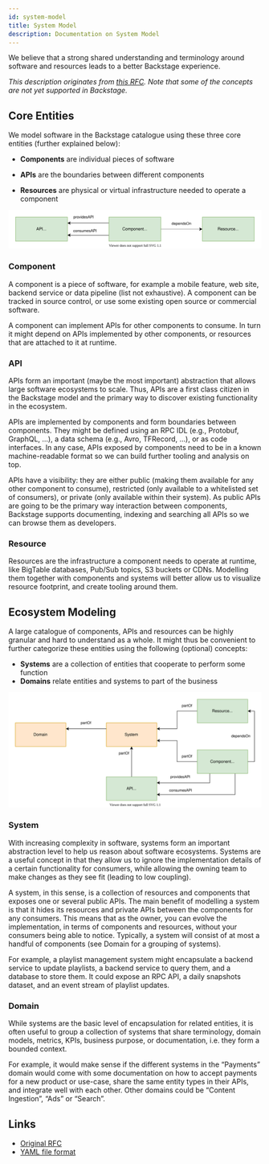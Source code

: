 ```yaml
---
id: system-model
title: System Model
description: Documentation on System Model
---
```


We believe that a strong shared understanding and terminology around software
and resources leads to a better Backstage experience.

_This description originates from
[this RFC](https://github.com/backstage/backstage/issues/390). Note that some of
the concepts are not yet supported in Backstage._

## Core Entities

We model software in the Backstage catalogue using these three core entities
(further explained below):

- **Components** are individual pieces of software

- **APIs** are the boundaries between different components

- **Resources** are physical or virtual infrastructure needed to operate a
  component

![](../../assets/software-catalog/software-model-core-entities.drawio.svg)

### Component

A component is a piece of software, for example a mobile feature, web site,
backend service or data pipeline (list not exhaustive). A component can be
tracked in source control, or use some existing open source or commercial
software.

A component can implement APIs for other components to consume. In turn it might
depend on APIs implemented by other components, or resources that are attached
to it at runtime.

### API

APIs form an important (maybe the most important) abstraction that allows large
software ecosystems to scale. Thus, APIs are a first class citizen in the
Backstage model and the primary way to discover existing functionality in the
ecosystem.

APIs are implemented by components and form boundaries between components. They
might be defined using an RPC IDL (e.g., Protobuf, GraphQL, ...), a data schema
(e.g., Avro, TFRecord, ...), or as code interfaces. In any case, APIs exposed by
components need to be in a known machine-readable format so we can build further
tooling and analysis on top.

APIs have a visibility: they are either public (making them available for any
other component to consume), restricted (only available to a whitelisted set of
consumers), or private (only available within their system). As public APIs are
going to be the primary way interaction between components, Backstage supports
documenting, indexing and searching all APIs so we can browse them as
developers.

### Resource

Resources are the infrastructure a component needs to operate at runtime, like
BigTable databases, Pub/Sub topics, S3 buckets or CDNs. Modelling them together
with components and systems will better allow us to visualize resource
footprint, and create tooling around them.

## Ecosystem Modeling

A large catalogue of components, APIs and resources can be highly granular and
hard to understand as a whole. It might thus be convenient to further categorize
these entities using the following (optional) concepts:

- **Systems** are a collection of entities that cooperate to perform some
  function
- **Domains** relate entities and systems to part of the business

![](../../assets/software-catalog/software-model-entities.drawio.svg)

### System

With increasing complexity in software, systems form an important abstraction
level to help us reason about software ecosystems. Systems are a useful concept
in that they allow us to ignore the implementation details of a certain
functionality for consumers, while allowing the owning team to make changes as
they see fit (leading to low coupling).

A system, in this sense, is a collection of resources and components that
exposes one or several public APIs. The main benefit of modelling a system is
that it hides its resources and private APIs between the components for any
consumers. This means that as the owner, you can evolve the implementation, in
terms of components and resources, without your consumers being able to notice.
Typically, a system will consist of at most a handful of components (see Domain
for a grouping of systems).

For example, a playlist management system might encapsulate a backend service to
update playlists, a backend service to query them, and a database to store them.
It could expose an RPC API, a daily snapshots dataset, and an event stream of
playlist updates.

### Domain

While systems are the basic level of encapsulation for related entities, it is
often useful to group a collection of systems that share terminology, domain
models, metrics, KPIs, business purpose, or documentation, i.e. they form a
bounded context.

For example, it would make sense if the different systems in the “Payments”
domain would come with some documentation on how to accept payments for a new
product or use-case, share the same entity types in their APIs, and integrate
well with each other. Other domains could be “Content Ingestion”, “Ads” or
“Search”.

## Links

- [Original RFC](https://github.com/backstage/backstage/issues/390)
- [YAML file format](../../architecture-decisions/adr002-default-catalog-file-format.md)
